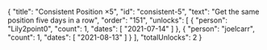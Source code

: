{
  "title": "Consistent Position ×5",
  "id": "consistent-5",
  "text": "Get the same position five days in a row",
  "order": "151",
  "unlocks": [
    {
      "person": "Lily2point0",
      "count": 1,
      "dates": [
        "2021-07-14"
      ]
    },
    {
      "person": "joelcarr",
      "count": 1,
      "dates": [
        "2021-08-13"
      ]
    }
  ],
  "totalUnlocks": 2
}